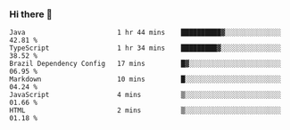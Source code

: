 ### Hi there 👋

<!--START_SECTION:waka-->

```text
Java                       1 hr 44 mins    ██████████▓░░░░░░░░░░░░░░   42.81 %
TypeScript                 1 hr 34 mins    █████████▓░░░░░░░░░░░░░░░   38.52 %
Brazil Dependency Config   17 mins         █▓░░░░░░░░░░░░░░░░░░░░░░░   06.95 %
Markdown                   10 mins         █░░░░░░░░░░░░░░░░░░░░░░░░   04.24 %
JavaScript                 4 mins          ▒░░░░░░░░░░░░░░░░░░░░░░░░   01.66 %
HTML                       2 mins          ▒░░░░░░░░░░░░░░░░░░░░░░░░   01.18 %
```

<!--END_SECTION:waka-->

<!--
**jerry-shao/jerry-shao** is a ✨ _special_ ✨ repository because its `README.md` (this file) appears on your GitHub profile.

Here are some ideas to get you started:

- 🔭 I’m currently working on ...
- 🌱 I’m currently learning ...
- 👯 I’m looking to collaborate on ...
- 🤔 I’m looking for help with ...
- 💬 Ask me about ...
- 📫 How to reach me: ...
- 😄 Pronouns: ...
- ⚡ Fun fact: ...
-->
